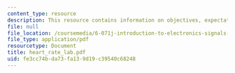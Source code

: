 ```yaml
---
content_type: resource
description: This resource contains information on objectives, expectations, and senser.
file: null
file_location: /coursemedia/6-071j-introduction-to-electronics-signals-and-measurement-spring-2006/fe3cc74bda73fa139d19c39540c68248_heart_rate_lab.pdf
file_type: application/pdf
resourcetype: Document
title: heart_rate_lab.pdf
uid: fe3cc74b-da73-fa13-9d19-c39540c68248
---
```

